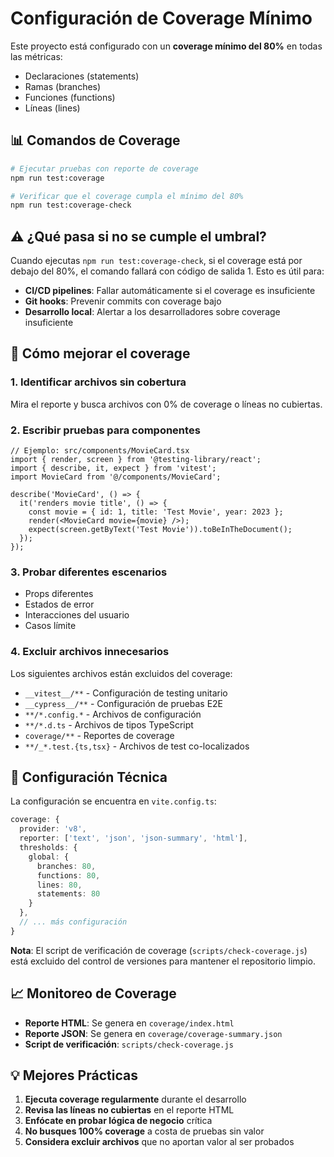# Configuración de Coverage Mínimo

Este proyecto está configurado con un **coverage mínimo del 80%** en todas las métricas:

- Declaraciones (statements)
- Ramas (branches)
- Funciones (functions)
- Líneas (lines)

## 📊 Comandos de Coverage

```bash
# Ejecutar pruebas con reporte de coverage
npm run test:coverage

# Verificar que el coverage cumpla el mínimo del 80%
npm run test:coverage-check
```

## ⚠️ ¿Qué pasa si no se cumple el umbral?

Cuando ejecutas `npm run test:coverage-check`, si el coverage está por debajo del 80%, el comando fallará con código de salida 1. Esto es útil para:

- **CI/CD pipelines**: Fallar automáticamente si el coverage es insuficiente
- **Git hooks**: Prevenir commits con coverage bajo
- **Desarrollo local**: Alertar a los desarrolladores sobre coverage insuficiente

## 🎯 Cómo mejorar el coverage

### 1. Identificar archivos sin cobertura

Mira el reporte y busca archivos con 0% de coverage o líneas no cubiertas.

### 2. Escribir pruebas para componentes

```tsx
// Ejemplo: src/components/MovieCard.tsx
import { render, screen } from '@testing-library/react';
import { describe, it, expect } from 'vitest';
import MovieCard from '@/components/MovieCard';

describe('MovieCard', () => {
  it('renders movie title', () => {
    const movie = { id: 1, title: 'Test Movie', year: 2023 };
    render(<MovieCard movie={movie} />);
    expect(screen.getByText('Test Movie')).toBeInTheDocument();
  });
});
```

### 3. Probar diferentes escenarios

- Props diferentes
- Estados de error
- Interacciones del usuario
- Casos límite

### 4. Excluir archivos innecesarios

Los siguientes archivos están excluidos del coverage:

- `__vitest__/**` - Configuración de testing unitario
- `__cypress__/**` - Configuración de pruebas E2E
- `**/*.config.*` - Archivos de configuración
- `**/*.d.ts` - Archivos de tipos TypeScript
- `coverage/**` - Reportes de coverage
- `**/_*.test.{ts,tsx}` - Archivos de test co-localizados

## 🔧 Configuración Técnica

La configuración se encuentra en `vite.config.ts`:

```typescript
coverage: {
  provider: 'v8',
  reporter: ['text', 'json', 'json-summary', 'html'],
  thresholds: {
    global: {
      branches: 80,
      functions: 80,
      lines: 80,
      statements: 80
    }
  },
  // ... más configuración
}
```

**Nota**: El script de verificación de coverage (`scripts/check-coverage.js`) está excluido del control de versiones para mantener el repositorio limpio.

## 📈 Monitoreo de Coverage

- **Reporte HTML**: Se genera en `coverage/index.html`
- **Reporte JSON**: Se genera en `coverage/coverage-summary.json`
- **Script de verificación**: `scripts/check-coverage.js`

## 💡 Mejores Prácticas

1. **Ejecuta coverage regularmente** durante el desarrollo
2. **Revisa las líneas no cubiertas** en el reporte HTML
3. **Enfócate en probar lógica de negocio** crítica
4. **No busques 100% coverage** a costa de pruebas sin valor
5. **Considera excluir archivos** que no aportan valor al ser probados
